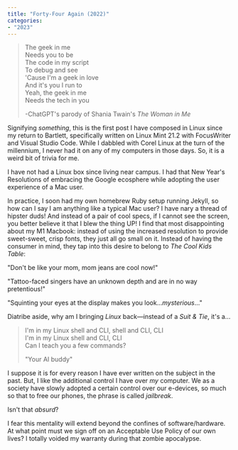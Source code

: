 ```yaml
---
title: "Forty-Four Again (2022)"
categories:
- "2023"
---
```


> The geek in me  
Needs you to be    
The code in my script    
To debug and see    
'Cause I'm a geek in love    
And it's you I run to   
Yeah, the geek in me   
Needs the tech in you  
>  
> -ChatGPT's parody of Shania Twain's *The Woman in Me*

Signifying *something*, this is the first post I have composed in Linux since my return to Bartlett, specifically written on Linux Mint 21.2 with FocusWriter and Visual Studio Code.  While I dabbled with Corel Linux at the turn of the millennium, I never had it on any of my computers in those days.  So, it is a weird bit of trivia for me.

I have not had a Linux box since living near campus.  I had that New Year's Resolutions of embracing the Google ecosphere while adopting the user experience of a Mac user.  

In practice, I soon had my own homebrew Ruby setup running Jekyll, so how can I say I am anything like a typical Mac user?  I have nary a thread of hipster duds!  And instead of a pair of cool specs, if I cannot see the screen, you better believe it that I blew the thing UP!  I find that most disappointing about my M1 Macbook:  instead of using the increased resolution to provide sweet-sweet, crisp fonts, they just all go small on it.  Instead of having the consumer in mind, they tap into this desire to belong to *The Cool Kids Table*: 

"Don't be like your mom, mom jeans are cool now!" 

"Tattoo-faced singers have an unknown depth and are in no way pretentious!" 

"Squinting your eyes at the display makes you look...*mysterious*..." 

Diatribe aside, why am I bringing *Linux* back—instead of a *Suit & Tie*, it's a...

> I'm in my Linux shell and CLI, shell and CLI, CLI   
I'm in my Linux shell and CLI, CLI   
Can I teach you a few commands?   
>
> "Your AI buddy"

I suppose it is for every reason I have ever written on the subject in the past.  But, I like the additional control I have over *my* computer.  We as a society have slowly adopted a certain control over our e-devices, so much so that to free our phones, the phrase is called *jailbreak*.  

Isn't that *absurd*?  

I fear this mentality will extend beyond the confines of software/hardware.  At what point must we sign off on an Acceptable Use Policy of our own lives? I totally voided my warranty during that zombie apocalypse.





